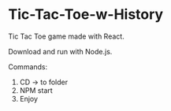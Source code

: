 # Tic-Tac-Toe-w-History
Tic Tac Toe game made with React.

Download and run with Node.js.

Commands:
1. CD -> to folder
2. NPM start
3. Enjoy
